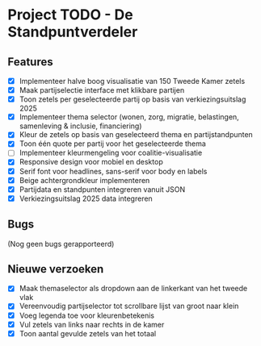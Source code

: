 # Project TODO - De Standpuntverdeler

## Features

- [x] Implementeer halve boog visualisatie van 150 Tweede Kamer zetels
- [x] Maak partijselectie interface met klikbare partijen
- [x] Toon zetels per geselecteerde partij op basis van verkiezingsuitslag 2025
- [x] Implementeer thema selector (wonen, zorg, migratie, belastingen, samenleving & inclusie, financiering)
- [x] Kleur de zetels op basis van geselecteerd thema en partijstandpunten
- [x] Toon één quote per partij voor het geselecteerde thema
- [ ] Implementeer kleurmengeling voor coalitie-visualisatie
- [x] Responsive design voor mobiel en desktop
- [x] Serif font voor headlines, sans-serif voor body en labels
- [x] Beige achtergrondkleur implementeren
- [x] Partijdata en standpunten integreren vanuit JSON
- [x] Verkiezingsuitslag 2025 data integreren

## Bugs

(Nog geen bugs gerapporteerd)

## Nieuwe verzoeken

- [x] Maak themaselector als dropdown aan de linkerkant van het tweede vlak
- [x] Vereenvoudig partijselector tot scrollbare lijst van groot naar klein
- [x] Voeg legenda toe voor kleurenbetekenis
- [x] Vul zetels van links naar rechts in de kamer
- [x] Toon aantal gevulde zetels van het totaal
